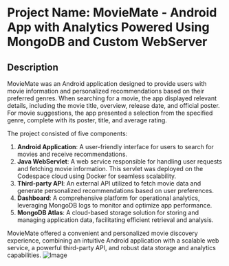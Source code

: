 # Project Name: MovieMate - Android App with Analytics Powered Using MongoDB and Custom WebServer

## Description
MovieMate was an Android application designed to provide users with movie information and personalized recommendations based on their preferred genres. When searching for a movie, the app displayed relevant details, including the movie title, overview, release date, and official poster. For movie suggestions, the app presented a selection from the specified genre, complete with its poster, title, and average rating.

The project consisted of five components:

1. **Android Application**: A user-friendly interface for users to search for movies and receive recommendations.
2. **Java WebServlet**: A web service responsible for handling user requests and fetching movie information. This servlet was deployed on the Codespace cloud using Docker for seamless scalability.
3. **Third-party API**: An external API utilized to fetch movie data and generate personalized recommendations based on user preferences.
4. **Dashboard**: A comprehensive platform for operational analytics, leveraging MongoDB logs to monitor and optimize app performance.
5. **MongoDB Atlas**: A cloud-based storage solution for storing and managing application data, facilitating efficient retrieval and analysis.

MovieMate offered a convenient and personalized movie discovery experience, combining an intuitive Android application with a scalable web service, a powerful third-party API, and robust data storage and analytics capabilities.
![Image](https://github.com/Praveenramesh0508/CMUProjects/blob/main/MovieMateAppAndWebServer/img.png)